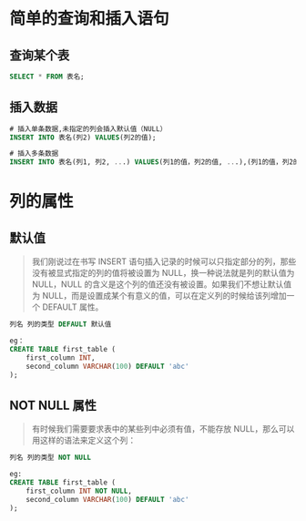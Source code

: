 # 简单的查询和插入语句

## 查询某个表

```sql
SELECT * FROM 表名;
```

## 插入数据

```sql
# 插入单条数据,未指定的列会插入默认值（NULL）
INSERT INTO 表名(列2) VALUES(列2的值);

# 插入多条数据
INSERT INTO 表名(列1, 列2, ...) VALUES(列1的值，列2的值, ...),(列1的值，列2的值, ...),...;
```

# 列的属性

## 默认值

> 我们刚说过在书写 INSERT 语句插入记录的时候可以只指定部分的列，那些没有被显式指定的列的值将被设置为 NULL，换一种说法就是列的默认值为 NULL，NULL 的含义是这个列的值还没有被设置。如果我们不想让默认值为 NULL，而是设置成某个有意义的值，可以在定义列的时候给该列增加一个 DEFAULT 属性。

```sql
列名 列的类型 DEFAULT 默认值

eg：
CREATE TABLE first_table (
    first_column INT,
    second_column VARCHAR(100) DEFAULT 'abc'
);
```

## NOT NULL 属性

> 有时候我们需要要求表中的某些列中必须有值，不能存放 NULL，那么可以用这样的语法来定义这个列：

```sql
列名 列的类型 NOT NULL

eg:
CREATE TABLE first_table (
    first_column INT NOT NULL,
    second_column VARCHAR(100) DEFAULT 'abc'
);
```
